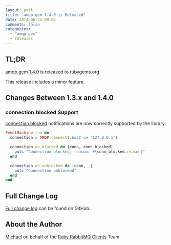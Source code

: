 ```yaml
---
layout: post
title: "amqp gem 1.4.0 is Released"
date: 2014-06-24 09:04
comments: false
categories:
  - "amqp gem"
  - releases
---
```


## TL;DR

[amqp gem 1.4.0](https://rubygems.org/gems/amqp/versions/1.4.0) is released to rubygems.org.

This release includes a minor feature.


## Changes Between 1.3.x and 1.4.0

### connection.blocked Support

[connection.blocked](https://www.rabbitmq.com/connection-blocked.html) notifications
are now correctly supported by the library:

``` ruby
EventMachine.run do
  connection = AMQP.connect(:host => '127.0.0.1')

  connection.on_blocked do |conn, conn_blocked|
    puts "Connection blocked, reason: #{conn_blocked.reason}"
  end

  connection.on_unblocked do |conn, _|
    puts "Connection unblocked"
  end
end
```



## Full Change Log

[Full change log](https://github.com/ruby-amqp/amqp/blob/1.4.x-stable/ChangeLog.md) can be found on GitHub.



## About the Author

[Michael](http://twitter.com/michaelklishin) on behalf of the [Ruby RabbitMQ Clients](http://github.com/ruby-amqp) Team
